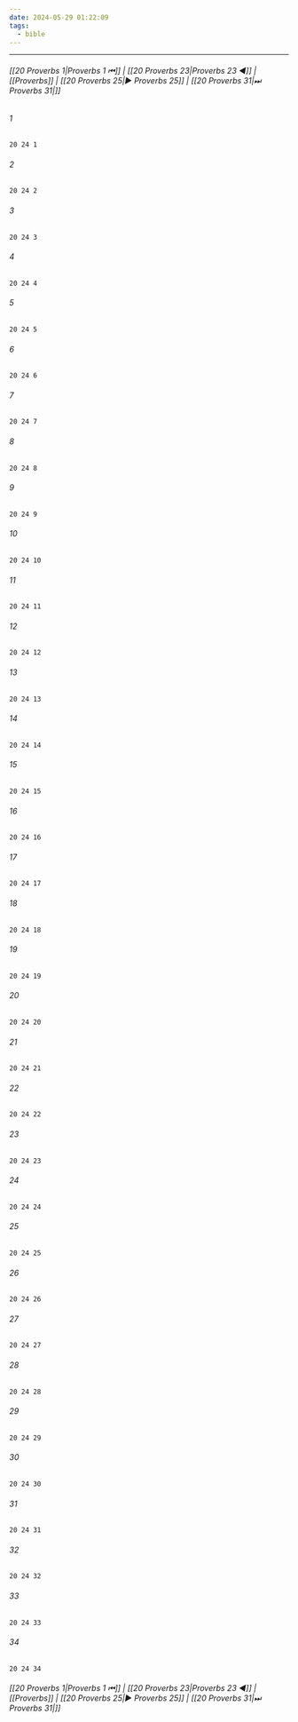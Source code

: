 ```yaml
---
date: 2024-05-29 01:22:09
tags:
  - bible
---
```

___

###### [[20 Proverbs 1|Proverbs 1 ⏮]] | [[20 Proverbs 23|Proverbs 23 ◀]] | [[Proverbs]] | [[20 Proverbs 25|▶ Proverbs 25]] | [[20 Proverbs 31|⏭ Proverbs 31|]]

###### 1
``` verse
20 24 1 
```
###### 2
``` verse
20 24 2 
```
###### 3
``` verse
20 24 3 
```
###### 4
``` verse
20 24 4 
```
###### 5
``` verse
20 24 5 
```
###### 6
``` verse
20 24 6 
```
###### 7
``` verse
20 24 7 
```
###### 8
``` verse
20 24 8 
```
###### 9
``` verse
20 24 9 
```
###### 10
``` verse
20 24 10 
```
###### 11
``` verse
20 24 11 
```
###### 12
``` verse
20 24 12 
```
###### 13
``` verse
20 24 13 
```
###### 14
``` verse
20 24 14 
```
###### 15
``` verse
20 24 15 
```
###### 16
``` verse
20 24 16 
```
###### 17
``` verse
20 24 17 
```
###### 18
``` verse
20 24 18 
```
###### 19
``` verse
20 24 19 
```
###### 20
``` verse
20 24 20 
```
###### 21
``` verse
20 24 21 
```
###### 22
``` verse
20 24 22 
```
###### 23
``` verse
20 24 23 
```
###### 24
``` verse
20 24 24 
```
###### 25
``` verse
20 24 25 
```
###### 26
``` verse
20 24 26 
```
###### 27
``` verse
20 24 27 
```
###### 28
``` verse
20 24 28 
```
###### 29
``` verse
20 24 29 
```
###### 30
``` verse
20 24 30 
```
###### 31
``` verse
20 24 31 
```
###### 32
``` verse
20 24 32 
```
###### 33
``` verse
20 24 33 
```
###### 34
``` verse
20 24 34 
```

###### [[20 Proverbs 1|Proverbs 1 ⏮]] | [[20 Proverbs 23|Proverbs 23 ◀]] | [[Proverbs]] | [[20 Proverbs 25|▶ Proverbs 25]] | [[20 Proverbs 31|⏭ Proverbs 31|]]

